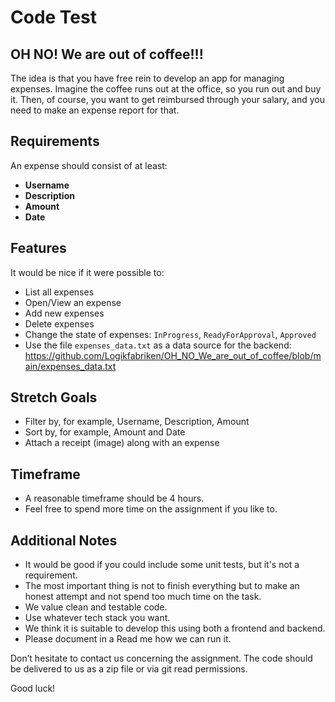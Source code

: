 # Code Test

## OH NO! We are out of coffee!!!

The idea is that you have free rein to develop an app for managing expenses. Imagine the coffee runs out at the office, so you run out and buy it. Then, of course, you want to get reimbursed through your salary, and you need to make an expense report for that.



## Requirements

An expense should consist of at least:

- **Username**
- **Description**
- **Amount**
- **Date**

## Features

It would be nice if it were possible to:

- List all expenses
- Open/View an expense
- Add new expenses
- Delete expenses
- Change the state of expenses: `InProgress`, `ReadyForApproval`, `Approved`
- Use the file `expenses_data.txt` as a data source for the backend: https://github.com/Logikfabriken/OH_NO_We_are_out_of_coffee/blob/main/expenses_data.txt

## Stretch Goals

- Filter by, for example, Username, Description, Amount
- Sort by, for example, Amount and Date
- Attach a receipt (image) along with an expense

## Timeframe

- A reasonable timeframe should be 4 hours. 
- Feel free to spend more time on the assignment if you like to.

## Additional Notes

- It would be good if you could include some unit tests, but it's not a requirement.
- The most important thing is not to finish everything but to make an honest attempt and not spend too much time on the task.
- We value clean and testable code.
- Use whatever tech stack you want.
- We think it is suitable to develop this using both a frontend and backend.
- Please document  in a Read me how we can run it.

Don’t hesitate to contact us concerning the assignment. The code should be delivered to us
as a zip file or via git read permissions.

Good luck!
